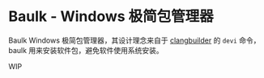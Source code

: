 # Baulk - Windows 极简包管理器

Baulk Windows 极简包管理器，其设计理念来自于 [clangbuilder](https://github.com/fstudio/clangbuilder) 的 `devi` 命令，baulk 用来安装软件包，避免软件使用系统安装。

WIP